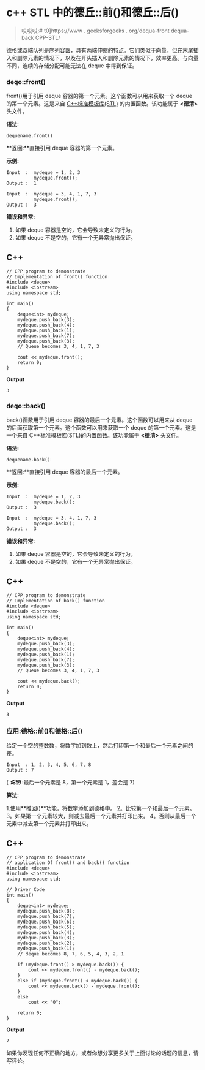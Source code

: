 # c++ STL 中的德丘::前()和德丘::后()

> 哎哎哎:# t0]https://www . geeksforgeeks . org/dequa-front dequa-back CPP-STL/

德格或双端队列是序列[容器](https://www.geeksforgeeks.org/containers-cpp-stl/)，具有两端伸缩的特点。它们类似于向量，但在末尾插入和删除元素的情况下，以及在开头插入和删除元素的情况下，效率更高。与向量不同，连续的存储分配可能无法在 deque 中得到保证。

### deqo::front()

front()用于引用 deque 容器的第一个元素。这个函数可以用来获取一个 deque 的第一个元素。这是来自 [C++标准模板库(STL)](https://www.geeksforgeeks.org/the-c-standard-template-library-stl/) 的内置函数。该功能属于 **<德清>** 头文件。

**语法:**

```
dequename.front()
```

**返回:**直接引用 deque 容器的第一个元素。

**示例:**

```
Input  :  mydeque = 1, 2, 3
          mydeque.front();
Output :  1

Input  :  mydeque = 3, 4, 1, 7, 3
          mydeque.front();
Output :  3
```

**错误和异常:**

1.  如果 deque 容器是空的，它会导致未定义的行为。
2.  如果 deque 不是空的，它有一个无异常抛出保证。

## C++

```
// CPP program to demonstrate
// Implementation of front() function
#include <deque>
#include <iostream>
using namespace std;

int main()
{
    deque<int> mydeque;
    mydeque.push_back(3);
    mydeque.push_back(4);
    mydeque.push_back(1);
    mydeque.push_back(7);
    mydeque.push_back(3);
    // Queue becomes 3, 4, 1, 7, 3

    cout << mydeque.front();
    return 0;
}
```

**Output**

```
3
```

### deqo::back()

back()函数用于引用 deque 容器的最后一个元素。这个函数可以用来从 deque 的后面获取第一个元素。这个函数可以用来获取一个 deque 的第一个元素。这是一个来自 C++标准模板库(STL)的内置函数。该功能属于 **<德清>** 头文件。

**语法:**

```
dequename.back()
```

**返回:**直接引用 deque 容器的最后一个元素。

**示例:**

```
Input  :  mydeque = 1, 2, 3
          mydeque.back();
Output :  3

Input  :  mydeque = 3, 4, 1, 7, 3
          mydeque.back();
Output :  3
```

**错误和异常:**

1.  如果 deque 容器是空的，它会导致未定义的行为。
2.  如果 deque 不是空的，它有一个无异常抛出保证。

## C++

```
// CPP program to demonstrate
// Implementation of back() function
#include <deque>
#include <iostream>
using namespace std;

int main()
{
    deque<int> mydeque;
    mydeque.push_back(3);
    mydeque.push_back(4);
    mydeque.push_back(1);
    mydeque.push_back(7);
    mydeque.push_back(3);
    // Queue becomes 3, 4, 1, 7, 3

    cout << mydeque.back();
    return 0;
}
```

**Output**

```
3
```

### 应用:德格::前()和德格::后()

给定一个空的整数数，将数字加到数上，然后打印第一个和最后一个元素之间的差。

```
Input  : 1, 2, 3, 4, 5, 6, 7, 8
Output : 7
```

( ***说明*** :最后一个元素是 8，第一个元素是 1，差会是 7)

**算法:**

1.使用**推回()**功能，将数字添加到德格中。
2。比较第一个和最后一个元素。
3。如果第一个元素较大，则减去最后一个元素并打印出来。
4。否则从最后一个元素中减去第一个元素并打印出来。

## C++

```
// CPP program to demonstrate
// application Of front() and back() function
#include <deque>
#include <iostream>
using namespace std;

// Driver Code
int main()
{
    deque<int> mydeque;
    mydeque.push_back(8);
    mydeque.push_back(7);
    mydeque.push_back(6);
    mydeque.push_back(5);
    mydeque.push_back(4);
    mydeque.push_back(3);
    mydeque.push_back(2);
    mydeque.push_back(1);
    // deque becomes 8, 7, 6, 5, 4, 3, 2, 1

    if (mydeque.front() > mydeque.back()) {
        cout << mydeque.front() - mydeque.back();
    }
    else if (mydeque.front() < mydeque.back()) {
        cout << mydeque.back() - mydeque.front();
    }
    else
        cout << "0";

    return 0;
}
```

**Output**

```
7
```

如果你发现任何不正确的地方，或者你想分享更多关于上面讨论的话题的信息，请写评论。